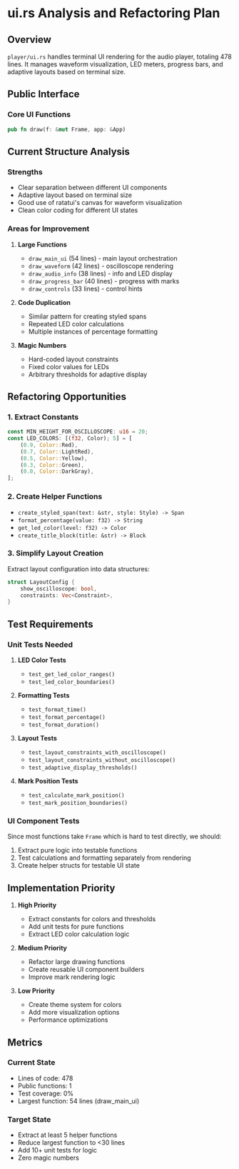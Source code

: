 # ui.rs Analysis and Refactoring Plan

## Overview
`player/ui.rs` handles terminal UI rendering for the audio player, totaling 478 lines. It manages waveform visualization, LED meters, progress bars, and adaptive layouts based on terminal size.

## Public Interface

### Core UI Functions
```rust
pub fn draw(f: &mut Frame, app: &App)
```

## Current Structure Analysis

### Strengths
- Clear separation between different UI components
- Adaptive layout based on terminal size
- Good use of ratatui's canvas for waveform visualization
- Clean color coding for different UI states

### Areas for Improvement

1. **Large Functions**
   - `draw_main_ui` (54 lines) - main layout orchestration
   - `draw_waveform` (42 lines) - oscilloscope rendering
   - `draw_audio_info` (38 lines) - info and LED display
   - `draw_progress_bar` (40 lines) - progress with marks
   - `draw_controls` (33 lines) - control hints

2. **Code Duplication**
   - Similar pattern for creating styled spans
   - Repeated LED color calculations
   - Multiple instances of percentage formatting

3. **Magic Numbers**
   - Hard-coded layout constraints
   - Fixed color values for LEDs
   - Arbitrary thresholds for adaptive display

## Refactoring Opportunities

### 1. Extract Constants
```rust
const MIN_HEIGHT_FOR_OSCILLOSCOPE: u16 = 20;
const LED_COLORS: [(f32, Color); 5] = [
    (0.9, Color::Red),
    (0.7, Color::LightRed),
    (0.5, Color::Yellow),
    (0.3, Color::Green),
    (0.0, Color::DarkGray),
];
```

### 2. Create Helper Functions
- `create_styled_span(text: &str, style: Style) -> Span`
- `format_percentage(value: f32) -> String`
- `get_led_color(level: f32) -> Color`
- `create_title_block(title: &str) -> Block`

### 3. Simplify Layout Creation
Extract layout configuration into data structures:
```rust
struct LayoutConfig {
    show_oscilloscope: bool,
    constraints: Vec<Constraint>,
}
```

## Test Requirements

### Unit Tests Needed

1. **LED Color Tests**
   - `test_get_led_color_ranges()`
   - `test_led_color_boundaries()`

2. **Formatting Tests**
   - `test_format_time()`
   - `test_format_percentage()`
   - `test_format_duration()`

3. **Layout Tests**
   - `test_layout_constraints_with_oscilloscope()`
   - `test_layout_constraints_without_oscilloscope()`
   - `test_adaptive_display_thresholds()`

4. **Mark Position Tests**
   - `test_calculate_mark_position()`
   - `test_mark_position_boundaries()`

### UI Component Tests
Since most functions take `Frame` which is hard to test directly, we should:
1. Extract pure logic into testable functions
2. Test calculations and formatting separately from rendering
3. Create helper structs for testable UI state

## Implementation Priority

1. **High Priority**
   - Extract constants for colors and thresholds
   - Add unit tests for pure functions
   - Extract LED color calculation logic

2. **Medium Priority**
   - Refactor large drawing functions
   - Create reusable UI component builders
   - Improve mark rendering logic

3. **Low Priority**
   - Create theme system for colors
   - Add more visualization options
   - Performance optimizations

## Metrics

### Current State
- Lines of code: 478
- Public functions: 1
- Test coverage: 0%
- Largest function: 54 lines (draw_main_ui)

### Target State
- Extract at least 5 helper functions
- Reduce largest function to <30 lines
- Add 10+ unit tests for logic
- Zero magic numbers